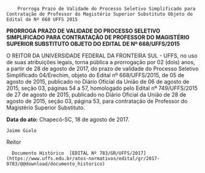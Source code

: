         Prorroga Prazo de Validade do Processo Seletivo Simplificado para Contratação de Professor do Magistério Superior Substituto Objeto do Edital de Nº 668 UFFS 2015  

**PRORROGA PRAZO DE VALIDADE DO PROCESSO SELETIVO SIMPLIFICADO PARA CONTRATAÇÃO DE PROFESSOR DO MAGISTÉRIO SUPERIOR SUBSTITUTO OBJETO DO EDITAL DE Nº 668/UFFS/2015**

  

 O REITOR DA UNIVERSIDADE FEDERAL DA FRONTEIRA SUL - UFFS, no uso de suas atribuições legais, torna pública a prorrogação por 02 (dois) anos, a partir de 28 de agosto de 2017, do prazo de validade do Processo Seletivo Simplificado 04/Erechim, objeto do Edital nº 668/UFFS/2015, de 05 de agosto de 2015, publicado no Diário Oficial da União de 06 de agosto de 2015, seção 03, páginas 54 a 57, homologado pelo Edital nº 749/UFFS/2015 de 27 de agosto de 2015, publicado no Diário Oficial da União de 28 de agosto de 2015, seção 03, página 53, para contratação de Professor do Magistério Superior Substituto.

   **Data do ato:** Chapecó-SC, 18 de agosto de 2017.   
 

    Jaime Giolo   
 Reitor 

      Documento Histórico  [EDITAL Nº 783/GR/UFFS/2017](https://www.uffs.edu.br/atos-normativos/edital/gr/2017-0783/@@download/documento_historico)     
      
